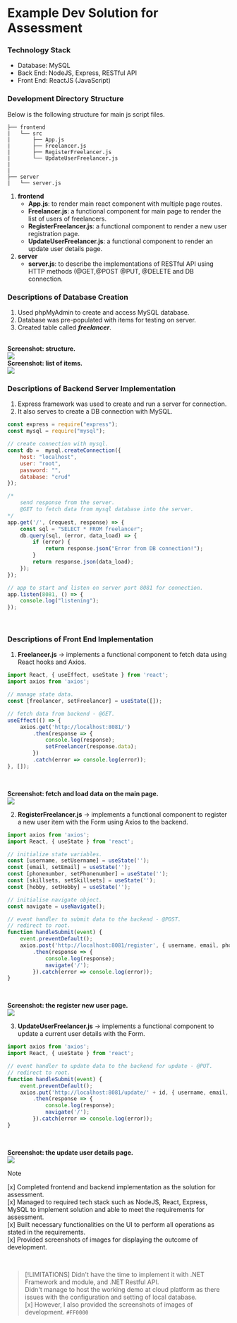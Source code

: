 # Example Dev Solution for Assessment

### Technology Stack
- Database: MySQL<br />
- Back End: NodeJS, Express, RESTful API<br />
- Front End: ReactJS (JavaScript)

### Development Directory Structure
Below is the following structure for main js script files.<br />
```
├── frontend
|   └── src
|       ├── App.js
|       ├── Freelancer.js
|       ├── RegisterFreelancer.js
|       └── UpdateUserFreelancer.js
|
|   
├── server
|   └── server.js   
```

1. **frontend**
    - **App.js**: to render main react component with multiple page routes.<br />
    - **Freelancer.js**: a functional component for main page to render the list of users of freelancers.<br />
    - **RegisterFreelancer.js**: a functional component to render a new user registration page.<br />
    - **UpdateUserFreelancer.js**: a functional component to render an update user details page.<br />
2. **server**
    - **server.js**: to describe the implementations of RESTful API using HTTP methods (@GET,@POST @PUT, @DELETE and DB connection.<br />

### Descriptions of Database Creation
1. Used phpMyAdmin to create and access MySQL database.
2. Database was pre-populated with items for testing on server.
3. Created table called **_freelancer_**.

<br />**Screenshot: structure.**<br />
![](zimages/04-db-mysql-structure.jpg)
<br />**Screenshot: list of items.**<br />
![](zimages/05-db-query-items.jpg)<br />

### Descriptions of Backend Server Implementation
1. Express framework was used to create and run a server for connection.<br />
2. It also serves to create a DB connection with MySQL.<br />
```javascript
const express = require("express");
const mysql = require("mysql");

// create connection with mysql.
const db =  mysql.createConnection({
    host: "localhost",
    user: "root",
    password: "",
    database: "crud"
});

/* 
    send response from the server.
    @GET to fetch data from mysql database into the server.
*/
app.get('/', (request, response) => {
    const sql = "SELECT * FROM freelancer";
    db.query(sql, (error, data_load) => {
        if (error) {
            return response.json("Error from DB connection!");
        }
        return response.json(data_load);    
    });
});

// app to start and listen on server port 8081 for connection.
app.listen(8081, () => {
    console.log("listening");
});
```
<br />

### Descriptions of Front End Implementation
1. **Freelancer.js** -> implements a functional component to fetch data using React hooks and Axios.
```javascript
import React, { useEffect, useState } from 'react';
import axios from 'axios';

// manage state data.
const [freelancer, setFreelancer] = useState([]);

// fetch data from backend - @GET.
useEffect(() => {
    axios.get('http://localhost:8081/')
        .then(response => {
            console.log(response);
            setFreelancer(response.data);
        })
        .catch(error => console.log(error));
}, []);
```
<br />

**Screenshot: fetch and load data on the main page.**<br />
![](zimages/01-main.jpg)
<br />

2. **RegisterFreelancer.js** -> implements a functional component to register a new user item with the Form using Axios to the backend.
```javascript
import axios from 'axios';
import React, { useState } from 'react';

// initialize state variables.
const [username, setUsername] = useState('');
const [email, setEmail] = useState('');
const [phonenumber, setPhonenumber] = useState('');
const [skillsets, setSkillsets] = useState('');
const [hobby, setHobby] = useState('');

// initialise navigate object.
const navigate = useNavigate();

// event handler to submit data to the backend - @POST.
// redirect to root.
function handleSubmit(event) {
    event.preventDefault();
    axios.post('http://localhost:8081/register', { username, email, phonenumber, skillsets, hobby })
        .then(response => {
            console.log(response);
            navigate('/');
        }).catch(error => console.log(error));
}
```
<br />

**Screenshot: the register new user page.**<br />
![](zimages/02-register-page.jpg)
<br />

3. **UpdateUserFreelancer.js** -> implements a functional component to update a current user details with the Form.
```javascript
import axios from 'axios';
import React, { useState } from 'react';

// event handler to update data to the backend for update - @PUT.
// redirect to root.
function handleSubmit(event) {
    event.preventDefault();
    axios.put('http://localhost:8081/update/' + id, { username, email, phonenumber, skillsets, hobby })
        .then(response => {
            console.log(response);
            navigate('/');
        }).catch(error => console.log(error));
}
```
<br />

**Screenshot: the update user details page.**<br />
![](zimages/03-update-details-page.jpg)
<br />

> [!NOTE]
> [x] Completed frontend and backend implementation as the solution for assessment.<br />
> [x] Managed to required tech stack such as NodeJS, React, Express, MySQL to implement solution and able to meet the requirements for assessment.<br />
> [x] Built necessary functionalities on the UI to perform all operations as stated in the requirements.<br />
> [x] Provided screenshots of images for displaying the outcome of development.

<br />

> [!LIMITATIONS]
> Didn't have the time to implement it with .NET Framework and module, and .NET Restful API.<br />
> Didn't manage to host the working demo at cloud platform as there issues with the configuration and setting of local database. <br />
> [x] However, I also provided the screenshots of images of development. `#FF0000`

<br />